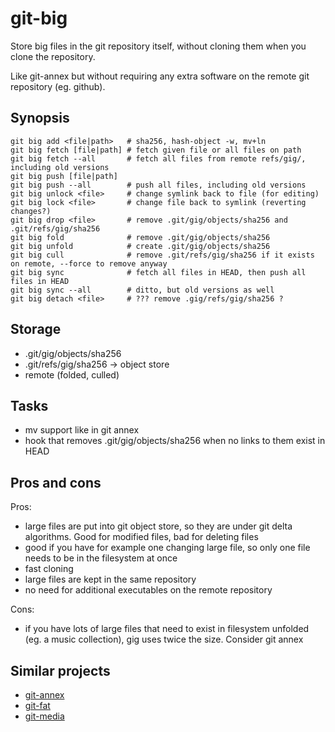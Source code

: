 # git-big

Store big files in the git repository itself, without cloning them when you clone the repository.

Like git-annex but without requiring any extra software on the remote git repository (eg. github).

## Synopsis

```
git big add <file|path>   # sha256, hash-object -w, mv+ln
git big fetch [file|path] # fetch given file or all files on path
git big fetch --all       # fetch all files from remote refs/gig/, including old versions
git big push [file|path]
git big push --all        # push all files, including old versions
git big unlock <file>     # change symlink back to file (for editing)
git big lock <file>       # change file back to symlink (reverting changes?)
git big drop <file>       # remove .git/gig/objects/sha256 and .git/refs/gig/sha256
git big fold              # remove .git/gig/objects/sha256
git big unfold            # create .git/gig/objects/sha256
git big cull              # remove .git/refs/gig/sha256 if it exists on remote, --force to remove anyway
git big sync              # fetch all files in HEAD, then push all files in HEAD
git big sync --all        # ditto, but old versions as well
git big detach <file>     # ??? remove .gig/refs/gig/sha256 ?
```

## Storage

* .git/gig/objects/sha256
* .git/refs/gig/sha256 -> object store
* remote (folded, culled)

## Tasks

* mv support like in git annex
* hook that removes .git/gig/objects/sha256 when no links to them exist in HEAD

## Pros and cons

Pros:
* large files are put into git object store, so they are under git delta algorithms. Good for modified files, bad for deleting files
* good if you have for example one changing large file, so only one file needs to be in the filesystem at once
* fast cloning
* large files are kept in the same repository
* no need for additional executables on the remote repository

Cons:
* if you have lots of large files that need to exist in filesystem unfolded (eg. a music collection), gig uses twice the size. Consider git annex

## Similar projects

* [git-annex](http://git-annex.branchable.com/)
* [git-fat](https://github.com/jedbrown/git-fat)
* [git-media](https://github.com/alebedev/git-media)
